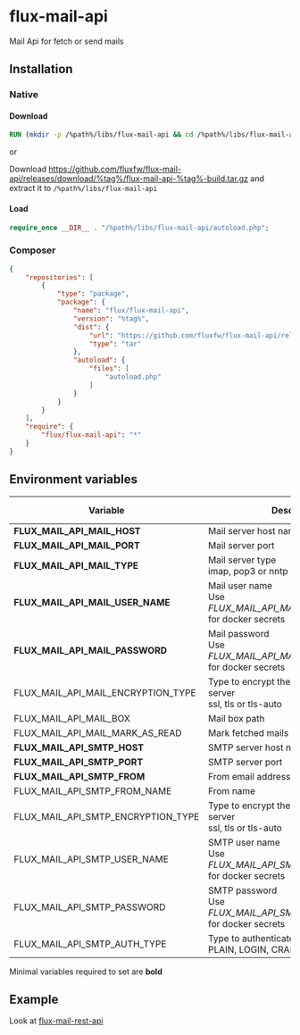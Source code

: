 # flux-mail-api

Mail Api for fetch or send mails

## Installation

### Native

#### Download

```dockerfile
RUN (mkdir -p /%path%/libs/flux-mail-api && cd /%path%/libs/flux-mail-api && wget -O - https://github.com/fluxfw/flux-mail-api/releases/download/%tag%/flux-mail-api-%tag%-build.tar.gz | tar -xz --strip-components=1)
```

or

Download https://github.com/fluxfw/flux-mail-api/releases/download/%tag%/flux-mail-api-%tag%-build.tar.gz and extract it to `/%path%/libs/flux-mail-api`

#### Load

```php
require_once __DIR__ . "/%path%/libs/flux-mail-api/autoload.php";
```

### Composer

```json
{
    "repositories": [
        {
            "type": "package",
            "package": {
                "name": "flux/flux-mail-api",
                "version": "%tag%",
                "dist": {
                    "url": "https://github.com/fluxfw/flux-mail-api/releases/download/%tag%/flux-mail-api-%tag%-build.tar.gz",
                    "type": "tar"
                },
                "autoload": {
                    "files": [
                        "autoload.php"
                    ]
                }
            }
        }
    ],
    "require": {
        "flux/flux-mail-api": "*"
    }
}
```

## Environment variables

| Variable | Description | Default value |
| -------- | ----------- | ------------- |
| **FLUX_MAIL_API_MAIL_HOST** | Mail server host name | - |
| **FLUX_MAIL_API_MAIL_PORT** | Mail server port | - |
| **FLUX_MAIL_API_MAIL_TYPE** | Mail server type<br>imap, pop3 or nntp | - |
| **FLUX_MAIL_API_MAIL_USER_NAME** | Mail user name<br>Use *FLUX_MAIL_API_MAIL_USER_NAME_FILE* for docker secrets | - |
| **FLUX_MAIL_API_MAIL_PASSWORD** | Mail password<br>Use *FLUX_MAIL_API_MAIL_PASSWORD_FILE* for docker secrets | - |
| FLUX_MAIL_API_MAIL_ENCRYPTION_TYPE | Type to encrypt the connection to the server<br>ssl, tls or tls-auto | - |
| FLUX_MAIL_API_MAIL_BOX | Mail box path | INBOX |
| FLUX_MAIL_API_MAIL_MARK_AS_READ | Mark fetched mails as read | true |
| **FLUX_MAIL_API_SMTP_HOST** | SMTP server host name | - |
| **FLUX_MAIL_API_SMTP_PORT** | SMTP server port | - |
| **FLUX_MAIL_API_SMTP_FROM** | From email address | - |
| FLUX_MAIL_API_SMTP_FROM_NAME | From name | - |
| FLUX_MAIL_API_SMTP_ENCRYPTION_TYPE | Type to encrypt the connection to the server<br>ssl, tls or tls-auto | - |
| FLUX_MAIL_API_SMTP_USER_NAME | SMTP user name<br>Use *FLUX_MAIL_API_SMTP_USER_NAME_FILE* for docker secrets | - |
| FLUX_MAIL_API_SMTP_PASSWORD | SMTP password<br>Use *FLUX_MAIL_API_SMTP_PASSWORD_FILE* for docker secrets | - |
| FLUX_MAIL_API_SMTP_AUTH_TYPE | Type to authenticate on the server<br>PLAIN, LOGIN, CRAM-MD5 or XOAUTH2 | (Auto detect) |

Minimal variables required to set are **bold**

## Example

Look at [flux-mail-rest-api](https://github.com/fluxfw/flux-mail-rest-api)
